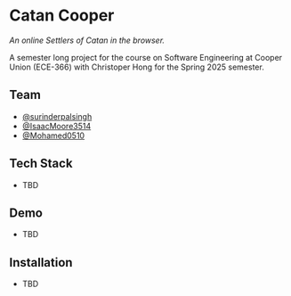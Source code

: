 # Catan Cooper 
*An online Settlers of Catan in the browser.*


A semester long project for the course on Software Engineering at Cooper Union (ECE-366) with Christoper Hong for the Spring 2025 semester. 

## Team

- [@surinderpalsingh](https://github.com/surinderpalsingh)
- [@IsaacMoore3514](https://github.com/IsaacMoore3514)
- [@Mohamed0510](https://github.com/Mohamed0510)


## Tech Stack
- TBD

## Demo
- TBD

## Installation 
- TBD

